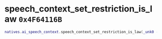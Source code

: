 # speech_context_set_restriction_is_law `0x4F64116B`

```lua
natives.ai_speech_context.speech_context_set_restriction_is_law(_unk0 --[[ integer ]])
```